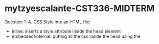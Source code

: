 # mytzyescalante-CST336-MIDTERM

Question 1:
A. CSS Style into an HTML file:
- inline: inserts a style attribute inside the head element
- embedded/internal: putting all the css inside the head using the <style> tags
- linked/external: css is in an external .css file where it is linked to the HTML document
The precedence order => Browser style sheet have the lowest precedence, then the external style sheets, then the embedded styles, and finally the highest precednece is the inline styles.
B. The difference between margin and padding is that margin clears an area outside the border, while the padding clears an area around the content. 
  
Question 2:
A. The difference between the "!==" and the "!===" in the Javascript language is that the "!==" means that the it is not equal or equal type" while the "!===" is not an operator in javascript.
B. False

Question 3: Output =>

Question 4: 
1. document
2. html
3. head (head is connected to html)
- title 
-text
4. body (body is connected to html)
- img (contains hieght and width)
- <p> (contains span and text)


document
|
html
|    |
head body   => body has img and <p>
|      |                    |
title.  img               <p>
|        |                  |
text.    width/height       span/text

  
